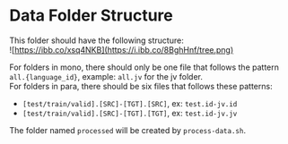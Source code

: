 # Data Folder Structure

This folder should have the following structure:<br>
![https://ibb.co/xsq4NKB](https://i.ibb.co/8BghHnf/tree.png)<br>

For folders in mono, there should only be one file that follows the pattern `all.{language_id}`, example: `all.jv` for the jv folder.<br>
For folders in para, there should be six files that follows these patterns:
- `[test/train/valid].[SRC]-[TGT].[SRC]`, ex: `test.id-jv.id`
- `[test/train/valid].[SRC]-[TGT].[TGT]`, ex: `test.id-jv.jv`

The folder named `processed` will be created by `process-data.sh`.
